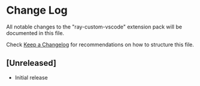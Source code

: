 # Change Log

All notable changes to the "ray-custom-vscode" extension pack will be documented in this file.

Check [Keep a Changelog](http://keepachangelog.com/) for recommendations on how to structure this file.

## [Unreleased]

- Initial release
